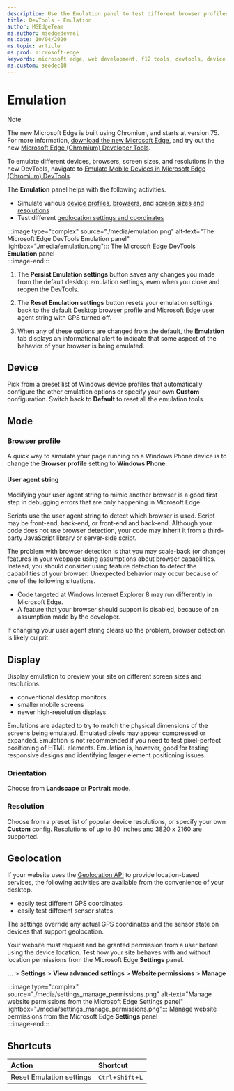 ```yaml
---
description: Use the Emulation panel to test different browser profiles, screen sizes and resolutions, and GPS location coordinates
title: DevTools - Emulation
author: MSEdgeTeam
ms.author: msedgedevrel
ms.date: 10/04/2020
ms.topic: article
ms.prod: microsoft-edge
keywords: microsoft edge, web development, f12 tools, devtools, device emulation, responsive design, geolocation, resolution
ms.custom: seodec18
---
```

# Emulation  

> [!NOTE]
> The new Microsoft Edge is built using Chromium, and starts at version 75.  For more information, [download the new Microsoft Edge][MicrosoftNewEdge], and try out the new [Microsoft Edge (Chromium) Developer Tools][DevtoolsGuideChromium].  
> 
> To emulate different devices, browsers, screen sizes, and resolutions in the new DevTools, navigate to [Emulate Mobile Devices in Microsoft Edge \(Chromium\) DevTools][DevtoolsGuideChromiumDeviceMode].  

The **Emulation** panel helps with the following activities.    

*   Simulate various [device profiles](#device), [browsers](#browser-profile), and [screen sizes and resolutions](#display)  
*   Test different [geolocation settings and coordinates](#geolocation)  

:::image type="complex" source="./media/emulation.png" alt-text="The Microsoft Edge DevTools Emulation panel" lightbox="./media/emulation.png":::
   The Microsoft Edge DevTools **Emulation** panel  
:::image-end:::  

1.  The **Persist Emulation settings** button saves any changes you made from the default desktop emulation settings, even when you close and reopen the DevTools.  

1.  The **Reset Emulation settings** button resets your emulation settings back to the default Desktop browser profile and Microsoft Edge user agent string with GPS turned off.  

1.  When any of these options are changed from the default, the **Emulation** tab displays an informational alert to indicate that some aspect of the behavior of your browser is being emulated.  

## Device  

Pick from a preset list of Windows device profiles that automatically configure the other emulation options or specify your own **Custom** configuration.  Switch back to **Default** to reset all the emulation tools.  

## Mode  

### Browser profile  

A quick way to simulate your page running on a Windows Phone device is to change the **Browser profile** setting to **Windows Phone**.  

#### User agent string  

Modifying your user agent string to mimic another browser is a good first step in debugging errors that are only happening in Microsoft Edge.  

Scripts use the user agent string to detect which browser is used.  Script may be front-end, back-end, or front-end and back-end.  Although your code does not use browser detection, your code may inherit it from a third-party JavaScript library or server-side script.  

The problem with browser detection is that you may scale-back \(or change\) features in your webpage using assumptions about browser capabilities. Instead, you should consider using feature detection to detect the capabilities of your browser.  Unexpected behavior may occur because of one of the following situations.  

*   Code targeted at Windows Internet Explorer 8 may run differently in Microsoft Edge.  
*   A feature that your browser should support is disabled, because of an assumption made by the developer.  

If changing your user agent string clears up the problem, browser detection is likely culprit.  

## Display  

Display emulation to preview your site on different screen sizes and resolutions.  

*   conventional desktop monitors  
*   smaller mobile screens  
*   newer high-resolution displays  

Emulations are adapted to try to match the physical dimensions of the screens being emulated.  Emulated pixels may appear compressed or expanded. Emulation is not recommended if you need to test pixel-perfect positioning of HTML elements.  Emulation is, however, good for testing responsive designs and identifying larger element positioning issues.  

### Orientation  

Choose from **Landscape** or **Portrait** mode.  

### Resolution  

Choose from a preset list of popular device resolutions, or specify your own **Custom** config.  Resolutions of up to 80 inches and 3820 x 2160 are supported.  

## Geolocation  

If your website uses the [Geolocation API][MdnGeolocationUsing] to provide location-based services, the following activities are available from the convenience of your desktop.  

*   easily test different GPS coordinates  
*   easily test different sensor states  

The settings override any actual GPS coordinates and the sensor state on devices that support geolocation.  

Your website must request and be granted permission from a user before using the device location.  Test how your site behaves with and without location permissions from the Microsoft Edge **Settings** panel.  

**...** > **Settings** > **View advanced settings** > **Website permissions** > **Manage**  

:::image type="complex" source="./media/settings_manage_permissions.png" alt-text="Manage website permissions from the Microsoft Edge Settings panel" lightbox="./media/settings_manage_permissions.png":::
   Manage website permissions from the Microsoft Edge **Settings** panel  
:::image-end:::  

## Shortcuts

| Action  | Shortcut  |  
|:--- |:--- |  
| Reset Emulation settings | `Ctrl`+`Shift`+`L` |  

<!-- links -->  


[DevtoolsGuideChromium]: /microsoft-edge/devtools-guide-chromium.md "Microsoft Edge (Chromium) Developer Tools | Microsoft Docs"  
[DevtoolsGuideChromiumDeviceMode]: /microsoft-edge/devtools-guide-chromium/device-mode/index.md "Emulate mobile devices in Microsoft Edge DevTools | Microsoft Docs"  

[MicrosoftNewEdge]: https://www.microsoft.com/edge "Download New Microsoft Edge Browser"  

[MdnGeolocationUsing]: https://developer.mozilla.org/docs/Web/API/Geolocation/Using_geolocation "Geolocation API | MDN"  